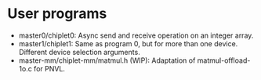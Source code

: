 # User programs

- master0/chiplet0: Async send and receive operation on an integer array.
- master1/chiplet1: Same as program 0, but for more than one device. Different device selection arguments.
- master-mm/chiplet-mm/matmul.h (WIP): Adaptation of matmul-offload-1o.c for PNVL.
